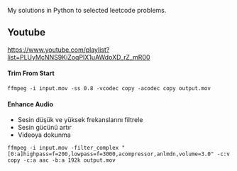 My solutions in Python to selected leetcode problems.

## Youtube

https://www.youtube.com/playlist?list=PLUyMcNNS9KiZoqPIX1uAWdoXD_rZ_mR00

#### Trim From Start

`ffmpeg -i input.mov -ss 0.8 -vcodec copy -acodec copy output.mov`

#### Enhance Audio

- Sesin düşük ve yüksek frekanslarını filtrele
- Sesin gücünü artır
- Videoya dokunma

`ffmpeg -i input.mov -filter_complex "[0:a]highpass=f=200,lowpass=f=3000,acompressor,anlmdn,volume=3.0" -c:v copy -c:a aac -b:a 192k output.mov`

